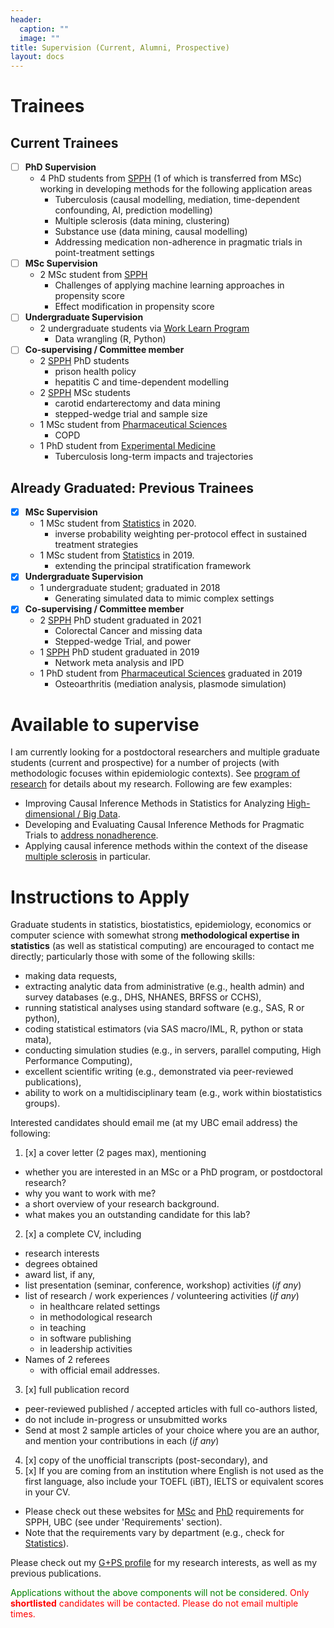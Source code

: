 ```yaml
---
header:
  caption: ""
  image: ""
title: Supervision (Current, Alumni, Prospective)
layout: docs
---
```


# Trainees

## Current Trainees

- [ ] **PhD Supervision**
  - 4 PhD students from [SPPH](http://www.spph.ubc.ca/) (1 of which is transferred from MSc) working in developing methods for the following application areas
    - Tuberculosis (causal modelling, mediation, time-dependent confounding, AI, prediction modelling)
    - Multiple sclerosis (data mining, clustering)
    - Substance use (data mining, causal modelling)
    - Addressing medication non-adherence in pragmatic trials in point-treatment settings
- [ ] **MSc Supervision**
  - 2 MSc student from [SPPH](http://www.spph.ubc.ca/)
    - Challenges of applying machine learning approaches in propensity score
    - Effect modification in propensity score
- [ ] **Undergraduate Supervision**
  - 2 undergraduate students via [Work Learn Program](https://students.ubc.ca/career/ubc-experiences/work-learn-program)
    - Data wrangling (R, Python)
- [ ] **Co-supervising / Committee member** 
  - 2 [SPPH](http://www.spph.ubc.ca/) PhD students
    - prison health policy
    - hepatitis C and time-dependent modelling
  - 2 [SPPH](http://www.spph.ubc.ca/) MSc students
    - carotid endarterectomy and data mining
    - stepped-wedge trial and sample size
  - 1 MSc student from [Pharmaceutical Sciences](https://pharmsci.ubc.ca/)
    - COPD
  - 1 PhD student from [Experimental Medicine](https://exp.med.ubc.ca/)
    - Tuberculosis long-term impacts and trajectories

## Already Graduated: Previous Trainees

- [x] **MSc Supervision**
  - 1 MSc student from [Statistics](https://www.stat.ubc.ca/people) in 2020.
    - inverse probability weighting per-protocol effect in sustained treatment strategies
  - 1 MSc student from [Statistics](https://www.stat.ubc.ca/people) in 2019.
    - extending the principal stratification framework
- [x] **Undergraduate Supervision**
  - 1 undergraduate student; graduated in 2018
    - Generating simulated data to mimic complex settings
- [x] **Co-supervising / Committee member** 
  - 2 [SPPH](http://www.spph.ubc.ca/) PhD student graduated in 2021 
    - Colorectal Cancer and missing data
    - Stepped-wedge Trial, and power
  - 1 [SPPH](http://www.spph.ubc.ca/) PhD student graduated in 2019
    - Network meta analysis and IPD
  - 1 PhD student from [Pharmaceutical Sciences](https://pharmsci.ubc.ca/) graduated in 2019 
    - Osteoarthritis (mediation analysis, plasmode simulation)

# Available to supervise

I am currently looking for a postdoctoral researchers and multiple graduate students (current and prospective) for a number of projects (with methodologic focuses within epidemiologic contexts). See [program of research](/Research/) for details about my research. Following are few examples:

- Improving Causal Inference Methods in Statistics for Analyzing [High-dimensional / Big Data](https://t.co/vvjmIrKMrR).
- Developing and Evaluating Causal Inference Methods for Pragmatic Trials to [address nonadherence](https://www.youtube.com/watch?v=ur1etAewqHA).
- Applying causal inference methods within the context of the disease [multiple sclerosis](https://journals.sagepub.com/doi/full/10.1177/0962280216668554) in particular.

# Instructions to Apply

Graduate students in statistics, biostatistics, epidemiology, economics or computer science with somewhat strong **methodological expertise in statistics** (as well as statistical computing) are encouraged to contact me directly; particularly those with some of the following skills: 

- making data requests, 
- extracting analytic data from administrative (e.g., health admin) and survey databases (e.g., DHS, NHANES, BRFSS or CCHS), 
- running statistical analyses using standard software (e.g., SAS, R or python), 
- coding statistical estimators (via SAS macro/IML, R, python or stata mata), 
- conducting simulation studies (e.g., in servers, parallel computing, High Performance Computing), 
- excellent scientific writing (e.g., demonstrated via peer-reviewed publications), 
- ability to work on a multidisciplinary team (e.g., work within biostatistics groups). 

Interested candidates should email me (at my UBC email address) the following: 

1. [x] a cover letter (2 pages max), mentioning 
  - whether you are interested in an MSc or a PhD program, or postdoctoral research? 
  - why you want to work with me?
  - a short overview of your research background.
  - what makes you an outstanding candidate for this lab?
2. [x] a complete CV, including 
  - research interests
  - degrees obtained
  - award list, if any, 
  - list presentation (seminar, conference, workshop) activities (*if any*)
  - list of research / work experiences / volunteering activities (*if any*)
    - in healthcare related settings 
    - in methodological research
    - in teaching 
    - in software publishing 
    - in leadership activities 
  - Names of 2 referees
    - with official email addresses.
3. [x] full publication record 
  - peer-reviewed published / accepted articles with full co-authors listed,
  - do not include in-progress or unsubmitted works
  - Send at most 2 sample articles of your choice where you are an author, and mention your contributions in each (*if any*)
4. [x] copy of the unofficial transcripts (post-secondary), and 
5. [x] If you are coming from an institution where English is not used as the first language, also include your TOEFL (iBT), IELTS or equivalent scores in your CV. 
  - Please check out these websites for [MSc](https://www.grad.ubc.ca/prospective-students/graduate-degree-programs/master-of-science-population-public-health) and [PhD](https://www.grad.ubc.ca/prospective-students/graduate-degree-programs/phd-population-public-health) requirements for SPPH, UBC (see under 'Requirements' section). 
  - Note that the requirements vary by department (e.g., check for [Statistics](https://www.grad.ubc.ca/prospective-students/graduate-degree-programs/master-of-science-statistics)).

Please check out my [G+PS profile](https://www.grad.ubc.ca/researcher/16712-karim) for my research interests, as well as my previous publications. 

<span style="color:green">Applications without the above components will not be considered.</span>
<span style="color:red">Only **shortlisted** candidates will be contacted. Please do not email multiple times.</span>
